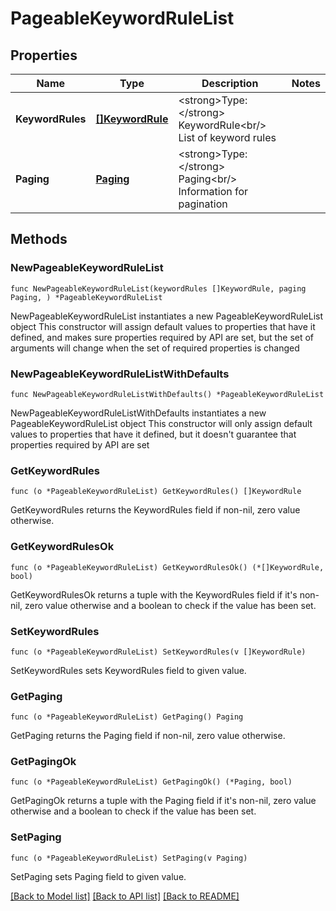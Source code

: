 # PageableKeywordRuleList

## Properties

Name | Type | Description | Notes
------------ | ------------- | ------------- | -------------
**KeywordRules** | [**[]KeywordRule**](KeywordRule.md) | &lt;strong&gt;Type:&lt;/strong&gt; KeywordRule&lt;br/&gt; List of keyword rules | 
**Paging** | [**Paging**](Paging.md) | &lt;strong&gt;Type:&lt;/strong&gt; Paging&lt;br/&gt; Information for pagination | 

## Methods

### NewPageableKeywordRuleList

`func NewPageableKeywordRuleList(keywordRules []KeywordRule, paging Paging, ) *PageableKeywordRuleList`

NewPageableKeywordRuleList instantiates a new PageableKeywordRuleList object
This constructor will assign default values to properties that have it defined,
and makes sure properties required by API are set, but the set of arguments
will change when the set of required properties is changed

### NewPageableKeywordRuleListWithDefaults

`func NewPageableKeywordRuleListWithDefaults() *PageableKeywordRuleList`

NewPageableKeywordRuleListWithDefaults instantiates a new PageableKeywordRuleList object
This constructor will only assign default values to properties that have it defined,
but it doesn't guarantee that properties required by API are set

### GetKeywordRules

`func (o *PageableKeywordRuleList) GetKeywordRules() []KeywordRule`

GetKeywordRules returns the KeywordRules field if non-nil, zero value otherwise.

### GetKeywordRulesOk

`func (o *PageableKeywordRuleList) GetKeywordRulesOk() (*[]KeywordRule, bool)`

GetKeywordRulesOk returns a tuple with the KeywordRules field if it's non-nil, zero value otherwise
and a boolean to check if the value has been set.

### SetKeywordRules

`func (o *PageableKeywordRuleList) SetKeywordRules(v []KeywordRule)`

SetKeywordRules sets KeywordRules field to given value.


### GetPaging

`func (o *PageableKeywordRuleList) GetPaging() Paging`

GetPaging returns the Paging field if non-nil, zero value otherwise.

### GetPagingOk

`func (o *PageableKeywordRuleList) GetPagingOk() (*Paging, bool)`

GetPagingOk returns a tuple with the Paging field if it's non-nil, zero value otherwise
and a boolean to check if the value has been set.

### SetPaging

`func (o *PageableKeywordRuleList) SetPaging(v Paging)`

SetPaging sets Paging field to given value.



[[Back to Model list]](../README.md#documentation-for-models) [[Back to API list]](../README.md#documentation-for-api-endpoints) [[Back to README]](../README.md)


